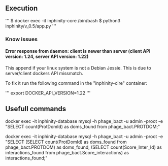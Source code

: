 ## Execution

'''
$ docker exec -it inphinity-core /bin/bash
$ python3 inphinity/v_0.5/app.py
'''

### Know issues

#### Error response from daemon: client is newer than server (client API version: 1.24, server API version: 1.22)

This append if your linux system is not a Debian Jessie. This is due to server/client dockers API missmatch.

To fix it run the following command in the "inphinity-cire" container:

'''
export DOCKER_API_VERSION=1.22
'''

## Usefull commands

docker exec -it inphinity-database mysql -h phage_bact -u admin -proot -e "SELECT count(ProtDomId) as doms_found from phage_bact.PROTDOM;"

docker exec -it inphinity-database mysql -h phage_bact -u admin -proot -e "SELECT (SELECT count(ProtDomId) as doms_found from phage_bact.PROTDOM) as doms_found, (SELECT count(Score_Inter_Id) as interactions_found from phage_bact.Score_interactions) as interactions_found;"
